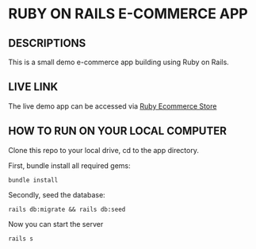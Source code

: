 # RUBY ON RAILS E-COMMERCE APP

## DESCRIPTIONS

This is a small demo e-commerce app building using Ruby on Rails.

## LIVE LINK

The live demo app can be accessed via [Ruby Ecommerce Store](https://frozen-coast-37199.herokuapp.com/)

## HOW TO RUN ON YOUR LOCAL COMPUTER

Clone this repo to your local drive, cd to the app directory.

First, bundle install all required gems:

``` bundle install ```

Secondly, seed the database:

``` rails db:migrate && rails db:seed ```

Now you can start the server

```rails s ```
